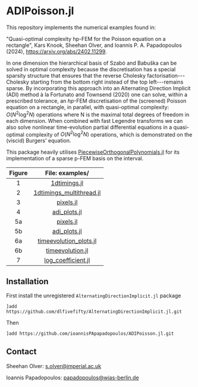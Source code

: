 # ADIPoisson.jl

This repository implements the numerical examples found in:

"Quasi-optimal complexity hp-FEM for the Poisson equation on a rectangle", Kars Knook, Sheehan Olver, and Ioannis P. A. Papadopoulos (2024), https://arxiv.org/abs/2402.11299.

In one dimension the hierarchical basis of Szabó and Babuška can be  solved in optimal complexity because the discretisation has a special sparsity structure that ensures that the reverse Cholesky factorisation---Cholesky starting from the bottom right instead of the top left---remains sparse. By incorporating this approach into an Alternating Direction Implicit (ADI) method à la Fortunato and Townsend (2020) one can solve, within a prescribed tolerance, an $hp$-FEM discretisation of the (screened) Poisson equation on a rectangle, in parallel, with quasi-optimal complexity: $O(N^2 \log^2 N)$ operations where N is the maximal total degrees of freedom in each dimension. When combined with fast Legendre transforms we can also solve nonlinear time-evolution partial differential equations in a quasi-optimal complexity of $O(N^2 \log^2 N)$ operations, which is demonstrated on the (viscid) Burgers' equation.

This package heavily utilises [PiecewiseOrthogonalPolynomials.jl](https://github.com/JuliaApproximation/PiecewiseOrthogonalPolynomials.jl) for its implementation of a sparse p-FEM basis on the interval.

|Figure|File: examples/|
|:-:|:-:|
|1|[1dtimings.jl](https://github.com/ioannisPApapadopoulos/ADIPoisson.jl/blob/main/scripts/1dtimings.jl)|
|2|[1dtimings_multithread.jl](https://github.com/ioannisPApapadopoulos/ADIPoisson.jl/blob/main/scripts/1dtimings_multithread.jl)|
|3|[pixels.jl](https://github.com/ioannisPApapadopoulos/ADIPoisson.jl/blob/main/scripts/pixels.jl)|
|4|[adi_plots.jl](https://github.com/ioannisPApapadopoulos/ADIPoisson.jl/blob/main/scripts/adi_plots.jl)|
|5a|[pixels.jl](https://github.com/ioannisPApapadopoulos/ADIPoisson.jl/blob/main/scripts/pixels.jl)|
|5b|[adi_plots.jl](https://github.com/ioannisPApapadopoulos/ADIPoisson.jl/blob/main/scripts/adi_plots.jl)|
|6a|[timeevolution_plots.jl](https://github.com/ioannisPApapadopoulos/ADIPoisson.jl/blob/main/scripts/timeevolution_plots.jl)|
|6b|[timeevolution.jl](https://github.com/ioannisPApapadopoulos/ADIPoisson.jl/blob/main/scripts/timeevolution.jl)|
|7|[log_coefficient.jl](https://github.com/ioannisPApapadopoulos/ADIPoisson.jl/blob/main/scripts/log_coefficient.jl)|

## Installation

First install the unregistered ```AlternatingDirectionImplicit.jl``` package

```]add https://github.com/dlfivefifty/AlternatingDirectionImplicit.jl.git```

Then 

```]add https://github.com/ioannisPApapadopoulos/ADIPoisson.jl.git```


## Contact
Sheehan Olver: s.olver@imperial.ac.uk

Ioannis Papadopoulos: papadopoulos@wias-berlin.de
